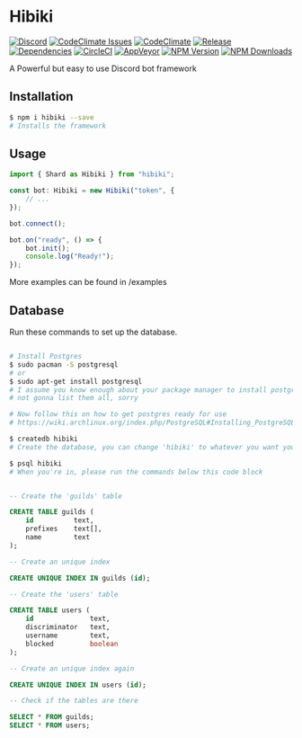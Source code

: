 # Hibiki

[![Discord](https://img.shields.io/discord/251664386459041792.svg?style=flat-square)](https://discord.gg/rmMTZue) [![CodeClimate Issues](https://img.shields.io/codeclimate/issues/github/ClarityMoe/hibiki.svg?style=flat-square)](https://codeclimate.com/github/ClarityMoe/hibiki/issues) [![CodeClimate](https://img.shields.io/codeclimate/github/ClarityMoe/hibiki.svg?style=flat-square)](https://codeclimate.com/github/ClarityMoe/hibiki) [![Release](https://img.shields.io/github/release/ClarityMoe/hibiki.svg?style=flat-square)](https://github.com/ClarityMoe/hibiki/releases) [![Dependencies](https://david-dm.org/ClarityMoe/hibiki.svg?style=flat-square)](https://david-dm.org/ClarityMoe/hibiki) [![CircleCI](https://img.shields.io/circleci/project/github/ClarityMoe/hibiki.svg?style=flat-square)](https://circleci.com/gh/ClarityMoe/hibiki) [![AppVeyor](https://img.shields.io/appveyor/ci/noud02/hibiki.svg?style=flat-square)](https://ci.appveyor.com/project/noud02/hibiki/) [![NPM Version](https://img.shields.io/npm/v/hibiki.svg?style=flat-square)](https://npmjs.com/package/hibiki) [![NPM Downloads](https://img.shields.io/npm/dt/hibiki.svg?style=flat-square)](https://npmjs.com/package/hibiki)

A Powerful but easy to use Discord bot framework

## Installation

```bash
$ npm i hibiki --save
# Installs the framework

```

## Usage

```ts
import { Shard as Hibiki } from "hibiki";

const bot: Hibiki = new Hibiki("token", {
    // ...
});

bot.connect();

bot.on("ready", () => {
    bot.init();
    console.log("Ready!");
});

```

More examples can be found in /examples

## Database

Run these commands to set up the database.

```bash

# Install Postgres
$ sudo pacman -S postgresql
# or
$ sudo apt-get install postgresql
# I assume you know enough about your package manager to install postgresql
# not gonna list them all, sorry

# Now follow this on how to get postgres ready for use
# https://wiki.archlinux.org/index.php/PostgreSQL#Installing_PostgreSQL

$ createdb hibiki
# Create the database, you can change 'hibiki' to whatever you want your db name to be

$ psql hibiki
# When you're in, please run the commands below this code block

```

```sql

-- Create the 'guilds' table

CREATE TABLE guilds (
    id          text,
    prefixes    text[],
    name        text
);

-- Create an unique index

CREATE UNIQUE INDEX IN guilds (id);

-- Create the 'users' table

CREATE TABLE users (
    id              text,
    discriminator   text,
    username        text,
    blocked         boolean
);

-- Create an unique index again

CREATE UNIQUE INDEX IN users (id);

-- Check if the tables are there

SELECT * FROM guilds;
SELECT * FROM users;

```